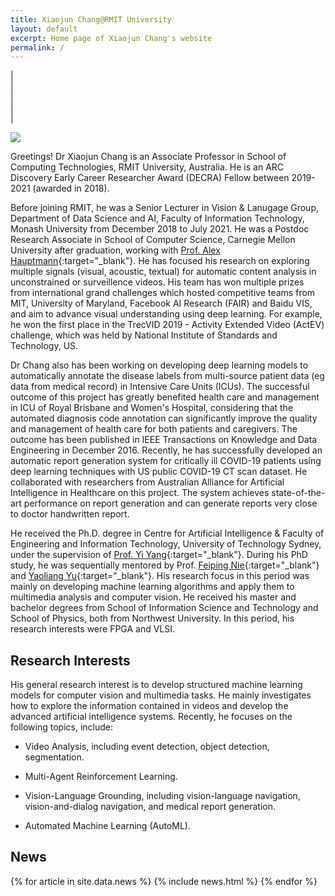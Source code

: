 ```yaml
---
title: Xiaojun Chang@RMIT University
layout: default
excerpt: Home page of Xiaojun Chang's website
permalink: /
---
```


| <a href="mailto:cxj273#gmail.com" target="_blank" style="text-align:center; display:block"><i class="fa fa-envelope ai-3x"></i></a> | <a href="{{ site.google_scholar_url }}" target="_blank" style="text-align:center; display:block"><i class="fa fa-google ai-3x"></i></a> | <a href="https://linkedin.com/in/{{ site.linkedin_username }}" target="_blank" style="text-align:center; display:block"><i class="fa fa-linkedin ai-3x"></i></a> | <a href="https://www.rmit.edu.au/contact/staff-contacts/academic-staff/c/chang---xiaojun" target="_blank" style="text-align:center; display:block"><i class="fa fa-graduation-cap ai-3x"></i></a> |

<img class="profile-picture" src="{{site.url}}{{site.baseurl}}/images/profile-picture/profile_picture.jpg" />

Greetings! Dr Xiaojun Chang is an Associate Professor in School of Computing Technologies, RMIT University, Australia. He is an ARC Discovery Early Career Researcher Award (DECRA) Fellow between 2019-2021 (awarded in 2018).

Before joining RMIT, he was a Senior Lecturer in Vision & Lanugage Group, Department of Data Science and AI, Faculty of Information Technology, Monash University from December 2018 to July 2021. He was a Postdoc Research Associate in School of Computer Science, Carnegie Mellon University after graduation, working with [Prof. Alex Hauptmann](http://www.cs.cmu.edu/~alex/){:target="_blank"}. He has focused his research on exploring multiple signals (visual, acoustic, textual) for automatic content analysis in unconstrained or surveillence videos. His team has won multiple prizes from international grand challenges which hosted competitive teams from MIT, University of Maryland, Facebook AI Research (FAIR) and Baidu VIS, and aim to advance visual understanding using deep learning. For example, he won the first place in the TrecVID 2019 - Activity Extended Video (ActEV) challenge, which was held by National Institute of Standards and Technology, US.

Dr Chang also has been working on developing deep learning models to automatically annotate the disease labels from multi-source patient data (eg data from medical record) in Intensive Care Units (ICUs). The successful outcome of this project has greatly benefited health care and management in ICU of Royal Brisbane and Women&#39;s Hospital, considering that the automated diagnosis code annotation can significantly improve the quality and management of health care for both patients and caregivers. The outcome has been published in IEEE Transactions on Knowledge and Data Engineering in December 2016. Recently, he has successfully developed an automatic report generation system for critically ill COVID-19 patients using deep learning techniques with US public COVID-19 CT scan dataset. He collaborated with researchers from Australian Alliance for Artificial Intelligence in Healthcare on this project. The system achieves state-of-the-art performance on report generation and can generate reports very close to doctor handwritten report.

He received the Ph.D. degree in Centre for Artificial Intelligence & Faculty of Engineering and Information Technology, University of Technology Sydney, under the supervision of [Prof. Yi Yang](http://www.cs.cmu.edu/~yiyang/){:target="_blank"}. During his PhD study, he was sequentially mentored by Prof. [Feiping Nie](http://www.escience.cn/people/fpnie/){:target="_blank"} and [Yaoliang Yu](https://cs.uwaterloo.ca/~y328yu/){:target="_blank"}. His research focus in this period was mainly on developing machine learning algorithms and apply them to multimedia analysis and computer vision. He received his master and bachelor degrees from School of Information Science and Technology and School of Physics, both from Northwest University. In this period, his research interests were FPGA and VLSI.

## Research Interests

His general research interest is to develop structured machine learning models for computer vision and multimedia tasks. He mainly investigates how to explore the information contained in videos and develop the advanced artificial intelligence systems. Recently, he focuses on the following topics, include:

- Video Analysis, including event detection, object detection, segmentation.

- Multi-Agent Reinforcement Learning.

- Vision-Language Grounding, including vision-language navigation, vision-and-dialog navigation, and medical report generation.

- Automated Machine Learning (AutoML).


## News

<table>
{% for article in site.data.news %}
<tr>
{% include news.html %}
</tr>
{% endfor %}
</table>
